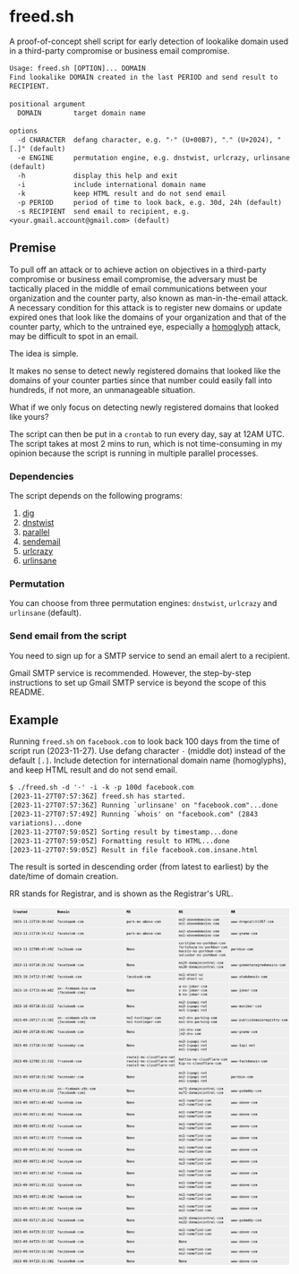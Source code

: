 # freed.sh

A proof-of-concept shell script for early detection of lookalike domain used in a third-party compromise or business email compromise.

```help
Usage: freed.sh [OPTION]... DOMAIN
Find lookalike DOMAIN created in the last PERIOD and send result to RECIPIENT.

positional argument
  DOMAIN        target domain name

options
  -d CHARACTER  defang character, e.g. "·" (U+00B7), "․" (U+2024), "[.]" (default)
  -e ENGINE     permutation engine, e.g. dnstwist, urlcrazy, urlinsane (default)
  -h            display this help and exit
  -i            include international domain name
  -k            keep HTML result and do not send email
  -p PERIOD     period of time to look back, e.g. 30d, 24h (default)
  -s RECIPIENT  send email to recipient, e.g. <your.gmail.account@gmail.com> (default)
```

## Premise

To pull off an attack or to achieve action on objectives in a third-party compromise or business email compromise, the adversary must be tactically placed in the middle of email communications between your organization and the counter party, also known as man-in-the-email attack. A necessary condition for this attack is to register new domains or update expired ones that look like the domains of your organization and that of the counter party, which to the untrained eye, especially a [homoglyph](https://en.wikipedia.org/wiki/Homoglyph) attack, may be difficult to spot in an email.

The idea is simple.

It makes no sense to detect newly registered domains that looked like the domains of your counter parties since that number could easily fall into hundreds, if not more, an unmanageable situation.

What if we only focus on detecting newly registered domains that looked like yours?

The script can then be put in a `crontab` to run every day, say at 12AM UTC. The script takes at most 2 mins to run, which is not time-consuming in my opinion because the script is running in multiple parallel processes.

### Dependencies

The script depends on the following programs:

1. [dig](https://www.isc.org/download/)
2. [dnstwist](https://github.com/elceef/dnstwist)
3. [parallel](https://www.gnu.org/software/parallel/)
4. [sendemail](https://github.com/mogaal/sendemail)
5. [urlcrazy](https://github.com/urbanadventurer/urlcrazy)
6. [urlinsane](https://github.com/ziazon/urlinsane)

### Permutation

You can choose from three permutation engines: `dnstwist`, `urlcrazy` and `urlinsane` (default).

### Send email from the script

You need to sign up for a SMTP service to send an email alert to a recipient.

Gmail SMTP service is recommended. However, the step-by-step instructions to set up Gmail SMTP service is beyond the scope of this README.

## Example

Running `freed.sh` on `facebook.com` to look back 100 days from the time of script run (2023-11-27). Use defang character `·` (middle dot) instead of the default `[.]`. Include detection for international domain name (homoglyphs), and keep HTML result and do not send email.

```demo
$ ./freed.sh -d '·' -i -k -p 100d facebook.com
[2023-11-27T07:57:36Z] freed.sh has started.
[2023-11-27T07:57:36Z] Running `urlinsane' on "facebook.com"...done
[2023-11-27T07:57:49Z] Running `whois' on "facebook.com" (2843 variations)...done
[2023-11-27T07:59:05Z] Sorting result by timestamp...done
[2023-11-27T07:59:05Z] Formatting result to HTML...done
[2023-11-27T07:59:05Z] Result in file facebook.com.insane.html
```

The result is sorted in descending order (from latest to earliest) by the date/time of domain creation. 

RR stands for Registrar, and is shown as the Registrar's URL.

![facebook.com](facebook.com-demo.png)
